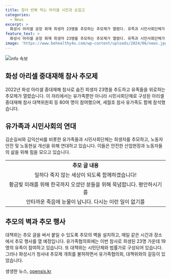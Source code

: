 ```yaml
---
title: 참사 반복 막는 아리셀 시민과 손잡고
categories:
  - News
excerpt: >
  화성시 아리셀 공장 화재 희생자 23명을 추모하는 추모제가 열렸다. 유족과 시민사회단체가 참여해 강력한 목소리를 내며 안전한 노동환경과 사회적참사 예방을 촉구했다. 세월호 유가족 또한 참석해 연대를 다졌다. 추모 글을 붙이는 행사도 이어졌으나 안전상의 이유로 벽을 설치하지 못했다. 대책위는 매일 같은 장소에서 추모 행사를 진행하기로 했다. 유가족협의회와 대책위는 유족 19명을 포함해 다양한 시민단체와 협업하여 노동자 안전과 권리를 위한 움직임을 이어나갈 예정이다.
feature_text: >
  화성시 아리셀 공장 화재 희생자 23명을 추모하는 추모제가 열렸다. 유족과 시민사회단체가 참여해 강력한 목소리를 내며 안전한 노동환경과 사회적참사 예방을 촉구했다. 세월호 유가족 또한 참석해 연대를 다졌다. 추모 글을 붙이는 행사도 이어졌으나 안전상의 이유로 벽을 설치하지 못했다. 대책위는 매일 같은 장소에서 추모 행사를 진행하기로 했다. 유가족협의회와 대책위는 유족 19명을 포함해 다양한 시민단체와 협업하여 노동자 안전과 권리를 위한 움직임을 이어나갈 예정이다.
image: 'https://www.behealthy4u.com/wp-content/uploads/2024/06/news.jpg'
---
```


<p><img src="https://www.behealthy4u.com/wp-content/uploads/2024/06/news.jpg" alt="info 속보" /></p>

<h2 data-ke-size="size26">화성 아리셀 중대재해 참사 추모제</h2>

<p data-ke-size="size16">2022년 화성 아리셀 중대재해 참사로 숨진 희생자 23명을 추도하고 유족들을 위로하는 추모제가 열렸습니다. 이 자리에서는 유가족뿐만 아니라 시민사회단체로 구성된 아리셀 중대재해 참사 대책위원회 등 80여 명이 참여했으며, 세월호 참사 유가족도 함께 참석했습니다.</p>

<h2 data-ke-size="size24">유가족과 시민사회의 연대</h2>

<p data-ke-size="size16">김순길씨와 김익산씨를 비롯한 유가족들과 시민사회단체는 희생자를 추모하고, 노동자 안전 및 노동현실 개선을 위해 연대하고 있습니다. 이들은 안전한 산업현장과 노동자들의 삶을 위해 힘을 모으고 있습니다.</p>

<table>
    <tr>
        <td style="text-align: center; height: 17px;"><b>추모 글 내용</b></td>
    </tr>
    <tr>
        <td style="text-align: center; height: 17px;">일하다 죽지 않는 세상이 되도록 함께하겠습니다!</td>
    </tr>
    <tr>
        <td style="text-align: center; height: 17px;">황금빛 미래를 위해 한국까지 오셨던 분들을 위해 묵념합니다. 평안하시기를</td>
    </tr>
    <tr>
        <td style="text-align: center; height: 17px;">안타까운 죽음에 눈물이 납니다. 다시는 이런 일이 없기를</td>
    </tr>
</table>

<h2 data-ke-size="size24">추모의 벽과 추모 행사</h2>

<p data-ke-size="size16">대책위는 추모 글을 써서 붙일 수 있도록 추모의 벽을 설치하고, 매일 같은 시간과 장소에서 추모 행사를 열 예정입니다. 유가족협의회에는 이번 참사로 희생된 23명 가운데 19명의 유족이 참여하고 있습니다. 또 대책위는 시민단체와 법률가로 구성되어 있습니다. 그러나 화성시가 청사내 추모제 개최를 불허하면서 유가족협의회, 대책위와의 갈등이 있었습니다.</p>
생생한 뉴스, <a href="https://opensis.kr" rel="dofollow">opensis.kr</a>


